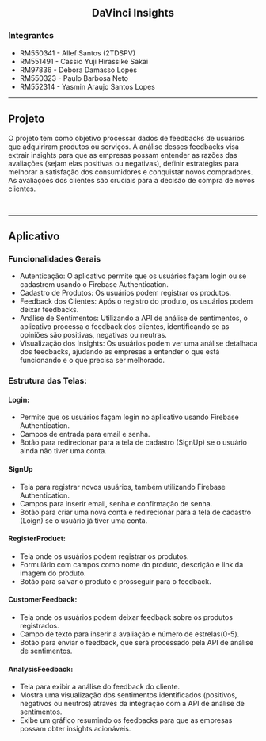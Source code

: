 <div align="center">
   <h2> DaVinci Insights </h2>
</div>

<h3> Integrantes </h3>

- RM550341 - Allef Santos (2TDSPV)
- RM551491 - Cassio Yuji Hirassike Sakai
- RM97836 - Debora Damasso Lopes
- RM550323 - Paulo Barbosa Neto
- RM552314 - Yasmin Araujo Santos Lopes

- --------------------------------------------------

## Projeto

O projeto tem como objetivo processar dados de feedbacks de usuários que adquiriram produtos ou serviços. A análise desses feedbacks visa extrair insights para que as empresas possam entender as razões das avaliações (sejam elas positivas ou negativas), definir estratégias para melhorar a satisfação dos consumidores e conquistar novos compradores. As avaliações dos clientes são cruciais para a decisão de compra de novos clientes.

<br/>

- --------------------------------------------------

## Aplicativo

### Funcionalidades Gerais
- Autenticação: O aplicativo permite que os usuários façam login ou se cadastrem usando o Firebase Authentication.
- Cadastro de Produtos: Os usuários podem registrar os produtos.
- Feedback dos Clientes: Após o registro do produto, os usuários podem deixar feedbacks.
- Análise de Sentimentos: Utilizando a API de análise de sentimentos, o aplicativo processa o feedback dos clientes, identificando se as opiniões são positivas, negativas ou neutras.
- Visualização dos Insights: Os usuários podem ver uma análise detalhada dos feedbacks, ajudando as empresas a entender o que está funcionando e o que precisa ser melhorado.

### Estrutura das Telas:
#### Login:
- Permite que os usuários façam login no aplicativo usando Firebase Authentication.
- Campos de entrada para email e senha.
- Botão para redirecionar para a tela de cadastro (SignUp) se o usuário ainda não tiver uma conta.

#### SignUp

- Tela para registrar novos usuários, também utilizando Firebase Authentication.
- Campos para inserir email, senha e confirmação de senha.
- Botão para criar uma nova conta e redirecionar para a tela de cadastro (Loign) se o usuário já tiver uma conta.

#### RegisterProduct:

- Tela onde os usuários podem registrar os produtos.
- Formulário com campos como nome do produto, descrição e link da imagem do produto.
- Botão para salvar o produto e prosseguir para o feedback.

#### CustomerFeedback:

- Tela onde os usuários podem deixar feedback sobre os produtos registrados.
- Campo de texto para inserir a avaliação e número de estrelas(0-5).
- Botão para enviar o feedback, que será processado pela API de análise de sentimentos.

#### AnalysisFeedback:

- Tela para exibir a análise do feedback do cliente.
- Mostra uma visualização dos sentimentos identificados (positivos, negativos ou neutros) através da integração com a API de análise de sentimentos.
- Exibe um gráfico resumindo os feedbacks para que as empresas possam obter insights acionáveis.

